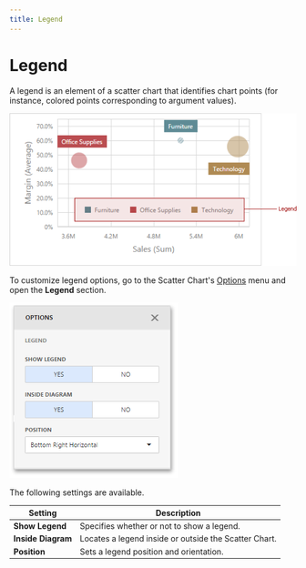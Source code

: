 ```yaml
---
title: Legend
---
```

# Legend
A legend is an element of a scatter chart that identifies chart points (for instance, colored points corresponding to argument values).

![wdd-scatter-chart-legend](../../../../images/Img125606.png)

To customize legend options, go to the Scatter Chart's [Options](../../../../../dashboard-for-web/articles/web-dashboard-designer-mode/ui-elements/dashboard-item-menu.md) menu and open the **Legend** section.

![wdd-scatter-chart-legend-options](../../../../images/Img125601.png)

The following settings are available.

| Setting | Description |
|---|---|
| **Show Legend** | Specifies whether or not to show a legend. |
| **Inside Diagram** | Locates a legend inside or outside the Scatter Chart. |
| **Position** | Sets a legend position and orientation. |
